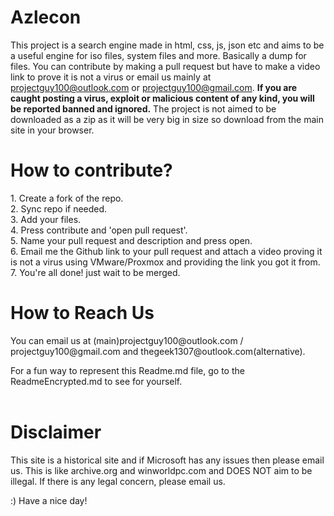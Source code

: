 # Azlecon

This project is a search engine made in html, css, js, json etc and aims to be a useful engine for iso files, system files and more. Basically a dump for files. You can contribute by making a pull request but have to make a video link to prove it is not a virus or email us mainly at projectguy100@outlook.com or projectguy100@gmail.com. **If you are caught posting a virus, exploit or malicious content of any kind, you will be reported banned and ignored.** The project is not aimed to be downloaded as a zip as it will be very big in size so download from the main site in your browser.

<h1>How to contribute?</h1>
1. Create a fork of the repo.
<br>
2. Sync repo if needed.
<br>
3. Add your files.
<br>
4. Press contribute and 'open pull request'.
<br>
5. Name your pull request and description and press open.
<br>
6. Email me the Github link to your pull request and attach a video proving it is not a virus using VMware/Proxmox and providing the link you got it from.
<br>
7. You're all done! just wait to be merged.
<br>

<h1>How to Reach Us</h1>
You can email us at (main)projectguy100@outlook.com / projectguy100@gmail.com and thegeek1307@outlook.com(alternative).


For a fun way to represent this Readme.md file, go to the ReadmeEncrypted.md to see for yourself. 
<br>
<br>

<h1>Disclaimer</h1>
This site is a historical site and if Microsoft has any issues then please email us. This is like archive.org and winworldpc.com and DOES NOT aim to be illegal. If there is any legal concern, please email us.

:) Have a nice day!
